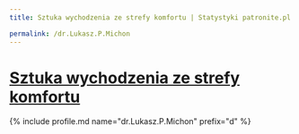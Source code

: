 ```yaml
---
title: Sztuka wychodzenia ze strefy komfortu | Statystyki patronite.pl | Patromierz

permalink: /dr.Lukasz.P.Michon
---
```


# [Sztuka wychodzenia ze strefy komfortu](https://patronite.pl/dr.Lukasz.P.Michon)

{% include profile.md name="dr.Lukasz.P.Michon" prefix="d" %}
